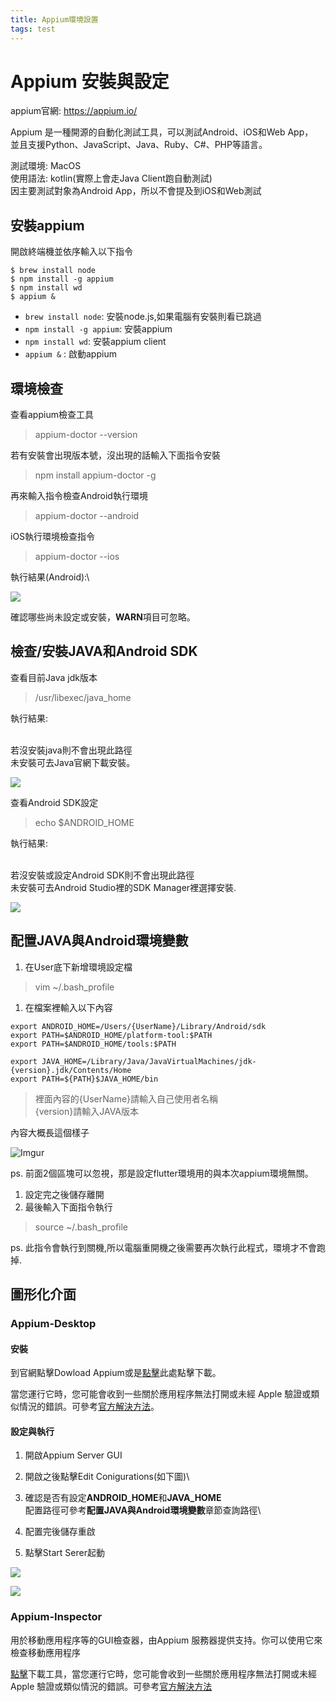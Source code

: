 ```yaml
---
title: Appium環境設置
tags: test
---
```


# Appium 安裝與設定

appium官網: https://appium.io/

Appium 是一種開源的自動化測試工具，可以測試Android、iOS和Web App，\
並且支援Python、JavaScript、Java、Ruby、C#、PHP等語言。

測試環境: MacOS\
使用語法: kotlin(實際上會走Java Client跑自動測試)\
因主要測試對象為Android App，所以不會提及到iOS和Web測試

## 安裝appium

開啟終端機並依序輸入以下指令

```
$ brew install node
$ npm install -g appium 
$ npm install wd
$ appium & 
```

* `brew install node`: 安裝node.js,如果電腦有安裝則看已跳過
* `npm install -g appium`: 安裝appium
* `npm install wd`: 安裝appium client
* `appium &` : 啟動appium

## 環境檢查

查看appium檢查工具

> appium-doctor --version

若有安裝會出現版本號，沒出現的話輸入下面指令安裝

> npm install appium-doctor -g

再來輸入指令檢查Android執行環境

> appium-doctor --android

iOS執行環境檢查指令

> appium-doctor --ios

執行結果(Android):\


![](https://i.imgur.com/EjmDZki.png)

確認哪些尚未設定或安裝，**WARN**項目可忽略。

## 檢查/安裝JAVA和Android SDK

查看目前Java jdk版本

> /usr/libexec/java\_home

執行結果:

&#x20;\
若沒安裝java則不會出現此路徑\
未安裝可去Java官網下載安裝。

![](https://i.imgur.com/lRyHDFF.png)

查看Android SDK設定

> echo $ANDROID\_HOME

執行結果:

&#x20;\
若沒安裝或設定Android SDK則不會出現此路徑\
未安裝可去Android Studio裡的SDK Manager裡選擇安裝.

![](https://i.imgur.com/geXWDun.png)

## 配置JAVA與Android環境變數

1. 在User底下新增環境設定檔

> vim \~/.bash\_profile

1. 在檔案裡輸入以下內容

```
export ANDROID_HOME=/Users/{UserName}/Library/Android/sdk
export PATH=$ANDROID_HOME/platform-tool:$PATH
export PATH=$ANDROID_HOME/tools:$PATH

export JAVA_HOME=/Library/Java/JavaVirtualMachines/jdk-{version}.jdk/Contents/Home
export PATH=${PATH}$JAVA_HOME/bin
```

> 裡面內容的{UserName}請輸入自己使用者名稱\
> {version}請輸入JAVA版本

內容大概長這個樣子

![Imgur](https://i.imgur.com/9nEsO6S.png)

ps. 前面2個區塊可以忽視，那是設定flutter環境用的與本次appium環境無關。

1. 設定完之後儲存離開
2. 最後輸入下面指令執行

> source \~/.bash\_profile

ps. 此指令會執行到關機,所以電腦重開機之後需要再次執行此程式，環境才不會跑掉.

## 圖形化介面

### Appium-Desktop

#### 安裝

到官網點擊Dowload Appium或是[點擊](https://github.com/appium/appium-desktop/releases/)此處點擊下載。

當您運行它時，您可能會收到一些關於應用程序無法打開或未經 Apple 驗證或類似情況的錯誤。可參考[官方解決方法](https://github.com/appium/appium-desktop#installing-on-macos)。

#### 設定與執行

1. 開啟Appium Server GUI
2. 開啟之後點擊Edit Conigurations(如下圖)\

3. 確認是否有設定**ANDROID\_HOME**和**JAVA\_HOME**\
   配置路徑可參考**配置JAVA與Android環境變數**章節查詢路徑\

4. 配置完後儲存重啟
5. 點擊Start Serer起動

![](https://i.imgur.com/9jcqr44.png)

![](https://i.imgur.com/JbZXqZ0.png)

### Appium-Inspector

用於移動應用程序等的GUI檢查器，由Appium 服務器提供支持。你可以使用它來檢查移動應用程序

[點擊](https://github.com/appium/appium-inspector/releases)下載工具，當您運行它時，您可能會收到一些關於應用程序無法打開或未經 Apple 驗證或類似情況的錯誤。可參考[官方解決方法](https://github.com/appium/appium-desktop#installing-on-macos)
